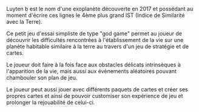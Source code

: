 Luyten b est le nom d'une exoplanète découverte en 2017 et possédant au moment d'écrire ces lignes le 4ème plus grand IST (Indice de Similarité avec la Terre).


Ce petit jeu d'essai simpliste de type "god game" permet au joueur de découvrir les difficultés rencontrées à l'établissement de la vie sur une planète habitable similaire à la terre au travers d'un jeu de stratégie et de cartes.

Le joueur doit faire à la fois face aux obstacles délicats intrinsèques à l'apparition de la vie, mais aussi aux évènements aléatoires pouvant chambouler son plan de jeu.

Le joueur peut aussi jouer avec différents paquets de cartes et créer ses propres cartes et ainsi de pouvoir customiser son expérience de jeu et prolonger la rejouabilité de celui-ci.
